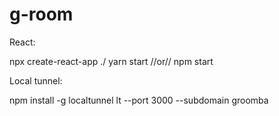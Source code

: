 # g-room

React:

npx create-react-app ./
yarn start //or// npm start

Local tunnel:

npm install -g localtunnel
lt --port 3000 --subdomain groomba